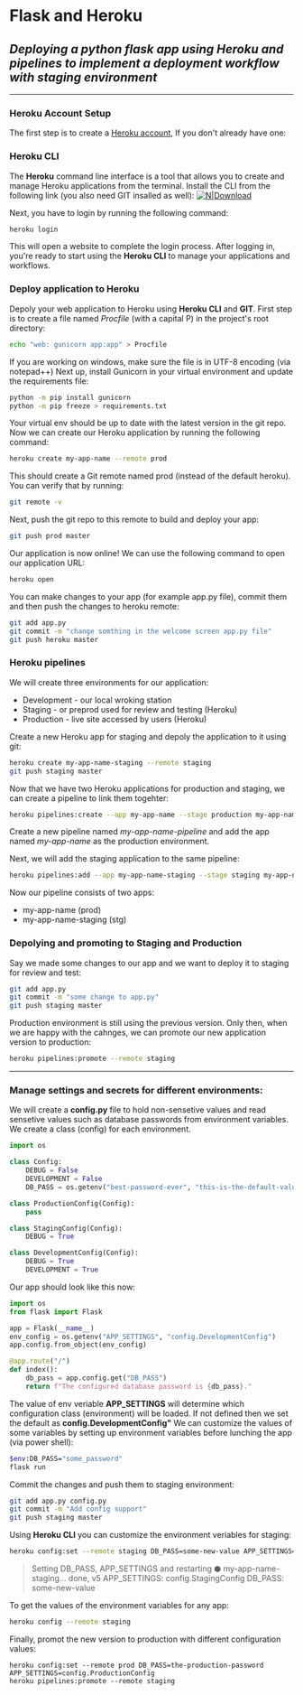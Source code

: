 # Flask and Heroku
## _Deploying a python flask app using Heroku and pipelines to implement a deployment workflow with staging environment_
------------------------------
### Heroku Account Setup
The first step is to create a [Heroku account](https://signup.heroku.com/), If you don't already have one:
### Heroku CLI
The **Heroku** command line interface is a tool that allows you to create and manage Heroku applications from the terminal.
Install the CLI from the following link (you also need GIT insalled as well):
[![N|Download](https://drive.google.com/uc?export=view&id=12ClfpbqNAUZHwyEyvwBqripzJ55vwLIL)](https://devcenter.heroku.com/articles/heroku-cli#download-and-install)

Next, you have to login by running the following command:
```sh
heroku login
```
This will open a website to complete the login process.
After logging in, you're ready to start using the **Heroku CLI** to manage your applications and workflows.

### Deploy application to Heroku
Depoly your web application to Heroku using **Heroku CLI** and **GIT**.
First step is to create a file named _Procfile_ (with a capital P) in the project's root directory:
```sh
echo "web: gunicorn app:app" > Procfile
```

If you are working on windows, make sure the file is in UTF-8 encoding (via notepad++) 
Next up, install Gunicorn in your virtual environment and update the requirements file:
```sh
python -m pip install gunicorn
python -m pip freeze > requirements.txt
```
Your virtual env should be up to date with the latest version in the git repo.
Now we can create our Heroku application by running the following command:
```sh
heroku create my-app-name --remote prod
```
This should create a Git remote named prod (instead of the default heroku).
You can verify that by running:
```sh
git remote -v
```
Next, push the git repo to this remote to build and deploy your app:
```sh
git push prod master
```
Our application is now online!
We can use the following command to open our application URL:
```sh
heroku open
```
You can make changes to your app (for example app.py file), commit them and then push the changes to heroku remote:
```sh
git add app.py
git commit -m "change somthing in the welcome screen app.py file"
git push heroku master
```
### Heroku pipelines
We will create three environments for our application:
- Development - our local wroking station
- Staging - or preprod used for review and testing (Heroku)
- Production - live site accessed by users (Heroku)

Create a new Heroku app for staging and depoly the application to it using git:
```sh
heroku create my-app-name-staging --remote staging
git push staging master
```
Now that we have two Heroku applications for production and staging, we can create a pipeline to link them togehter:
```sh
heroku pipelines:create --app my-app-name --stage production my-app-name-pipeline
```
Create a new pipeline named _my-app-name-pipeline_ and add the app named _my-app-name_ as the production environment.

Next, we will add the staging application to the same pipeline:
```sh
heroku pipelines:add --app my-app-name-staging --stage staging my-app-name-pipeline
```
Now our pipeline consists of two apps:
- my-app-name (prod)
- my-app-name-staging (stg)

### Depolying and promoting to Staging and Production
Say we made some changes to our app and we want to deploy it to staging for review and test:
```sh
git add app.py
git commit -m "some change to app.py"
git push staging master
```
Production environment is still using the previous version.
Only then, when we are happy with the cahnges,  we can promote our new application version to production:
```sh
heroku pipelines:promote --remote staging
```

-----------------------------------

### Manage settings and secrets for different environments:
We will create a **config.py** file to hold non-sensetive values and read sensetive values such as database passwords from environment variables.
We create a class (config) for each environment.

```py
import os

class Config:
    DEBUG = False
    DEVELOPMENT = False
    DB_PASS = os.getenv("best-password-ever", "this-is-the-default-value")

class ProductionConfig(Config):
    pass

class StagingConfig(Config):
    DEBUG = True

class DevelopmentConfig(Config):
    DEBUG = True
    DEVELOPMENT = True
```

Our app should look like this now:
```py
import os
from flask import Flask

app = Flask(__name__)
env_config = os.getenv("APP_SETTINGS", "config.DevelopmentConfig")
app.config.from_object(env_config)

@app.route("/")
def index():
    db_pass = app.config.get("DB_PASS")
    return f"The configured database password is {db_pass}."
```

The value of env veriable **APP_SETTINGS** will determine which configuration class (environment) will be loaded.
If not defined then we set the default as **config.DevelopmentConfig"**
We can customize the values of some variables by setting up environment variables before lunching the app (via power shell):
```sh
$env:DB_PASS="some_password"
flask run
```

Commit the changes and push them to staging environment:
```sh
git add app.py config.py
git commit -m "Add config support"
git push staging master
```

Using **Heroku CLI** you can customize the environment veriables for staging:
```sh  
heroku config:set --remote staging DB_PASS=some-new-value APP_SETTINGS=config.StagingConfig
```
>Setting DB_PASS, APP_SETTINGS and restarting ⬢ my-app-name-staging... done, v5
>APP_SETTINGS: config.StagingConfig
>DB_PASS:      some-new-value

To get the values of the environment variables for any app:
```sh
heroku config --remote staging
```

Finally, promot the new version to production with different configuration values:
```sa
heroku config:set --remote prod DB_PASS=the-production-password APP_SETTINGS=config.ProductionConfig
heroku pipelines:promote --remote staging
```
